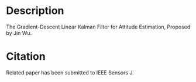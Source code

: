 # Description
The Gradient-Descent Linear Kalman Filter for Attitude Estimation, Proposed by Jin Wu.

# Citation
Related paper has been submitted to IEEE Sensors J.

